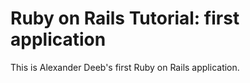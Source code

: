 # Ruby on Rails Tutorial: first application

This is Alexander Deeb's first Ruby on Rails application.
